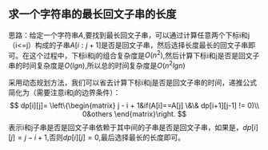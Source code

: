 ## 求一个字符串的最长回文子串的长度

思路：给定一个字符串$A$,要找到最长回文子串，可以通过计算任意两个下标i和j（i<=j）构成的子串$A[i:j+1]$是否是回文子串，然后选择长度最长的回文子串即可。在这个过程中，下标i和j的组合复杂度是$O(n^2)$,然后计算下标i和j是否是回文子串的时间复杂度是$O(lgn)$,所以总的时间复杂度是$O(n^2lgn)$

采用动态规划方法，我们可以省去计算下标i和j是否是回文子串的时间，递推公式简化为（需要注意i和j的边界条件）：
$$ dp[i][j]=
\left\{\begin{matrix}
j - i + 1&if(A[i]==A[j] \&\& dp[i+1][j-1] != 0)\\ 
0&others
\end{matrix}\right. $$
表示i和j子串是否是回文子串依赖于其中间的子串是否是回文子串，如果是，$dp[i][j]=j-i+1$,否则$dp[i][j]=0$,最后选择最长的长度即可。

